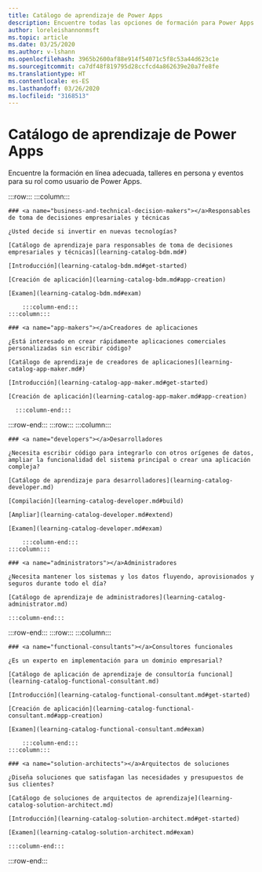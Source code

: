 ```yaml
---
title: Catálogo de aprendizaje de Power Apps
description: Encuentre todas las opciones de formación para Power Apps
author: loreleishannonmsft
ms.topic: article
ms.date: 03/25/2020
ms.author: v-lshann
ms.openlocfilehash: 3965b2600af88e914f54071c5f8c53a44d623c1e
ms.sourcegitcommit: ca7df48f819795d28ccfcd4a862639e20a7fe8fe
ms.translationtype: HT
ms.contentlocale: es-ES
ms.lasthandoff: 03/26/2020
ms.locfileid: "3168513"
---
```

# <a name="learning-catalog-for-power-apps"></a>Catálogo de aprendizaje de Power Apps

Encuentre la formación en línea adecuada, talleres en persona y eventos para su rol como usuario de Power Apps.

<!-- ![Universal Windows Platform (UWP)](images/platform-uwp.png)  -->  

:::row:::
    :::column:::
<!-- ![Universal Windows Platform (UWP)](images/platform-uwp.png)  -->  

    ### <a name="business-and-technical-decision-makers"></a>Responsables de toma de decisiones empresariales y técnicas

    ¿Usted decide si invertir en nuevas tecnologías? 

    [Catálogo de aprendizaje para responsables de toma de decisiones empresariales y técnicas](learning-catalog-bdm.md#)

    [Introducción](learning-catalog-bdm.md#get-started)

    [Creación de aplicación](learning-catalog-bdm.md#app-creation)

    [Examen](learning-catalog-bdm.md#exam)

        :::column-end:::
    :::column:::

    ### <a name="app-makers"></a>Creadores de aplicaciones

    ¿Está interesado en crear rápidamente aplicaciones comerciales personalizadas sin escribir código? 

    [Catálogo de aprendizaje de creadores de aplicaciones](learning-catalog-app-maker.md#)

    [Introducción](learning-catalog-app-maker.md#get-started)

    [Creación de aplicación](learning-catalog-app-maker.md#app-creation)

      :::column-end:::
:::row-end:::
:::row:::
    :::column:::

    ### <a name="developers"></a>Desarrolladores

    ¿Necesita escribir código para integrarlo con otros orígenes de datos, ampliar la funcionalidad del sistema principal o crear una aplicación compleja?

    [Catálogo de aprendizaje para desarrolladores](learning-catalog-developer.md)

    [Compilación](learning-catalog-developer.md#build)

    [Ampliar](learning-catalog-developer.md#extend)

    [Examen](learning-catalog-developer.md#exam)

        :::column-end:::
    :::column:::

    ### <a name="administrators"></a>Administradores

    ¿Necesita mantener los sistemas y los datos fluyendo, aprovisionados y seguros durante todo el día?

    [Catálogo de aprendizaje de administradores](learning-catalog-administrator.md)

    :::column-end:::
:::row-end:::
:::row:::
    :::column:::

    ### <a name="functional-consultants"></a>Consultores funcionales

    ¿Es un experto en implementación para un dominio empresarial? 

    [Catálogo de aplicación de aprendizaje de consultoría funcional](learning-catalog-functional-consultant.md)

    [Introducción](learning-catalog-functional-consultant.md#get-started)

    [Creación de aplicación](learning-catalog-functional-consultant.md#app-creation)

    [Examen](learning-catalog-functional-consultant.md#exam)

        :::column-end:::
    :::column:::

    ### <a name="solution-architects"></a>Arquitectos de soluciones

    ¿Diseña soluciones que satisfagan las necesidades y presupuestos de sus clientes?

    [Catálogo de soluciones de arquitectos de aprendizaje](learning-catalog-solution-architect.md)

    [Introducción](learning-catalog-solution-architect.md#get-started)

    [Examen](learning-catalog-solution-architect.md#exam)

    :::column-end:::
:::row-end:::

